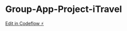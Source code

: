 # Group-App-Project-iTravel

[Edit in Codeflow ⚡️](https://stackblitz.com/~/github.com/phburns/Group-App-Project-iTravel)